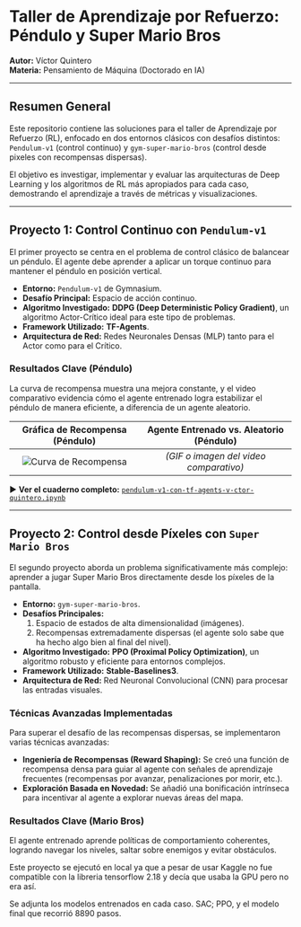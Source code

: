 # Taller de Aprendizaje por Refuerzo: Péndulo y Super Mario Bros

**Autor:** Víctor Quintero  
**Materia:** Pensamiento de Máquina (Doctorado en IA)

---

## Resumen General

Este repositorio contiene las soluciones para el taller de Aprendizaje por Refuerzo (RL), enfocado en dos entornos clásicos con desafíos distintos: `Pendulum-v1` (control continuo) y `gym-super-mario-bros` (control desde pixeles con recompensas dispersas).

El objetivo es investigar, implementar y evaluar las arquitecturas de Deep Learning y los algoritmos de RL más apropiados para cada caso, demostrando el aprendizaje a través de métricas y visualizaciones.

---

## Proyecto 1: Control Continuo con `Pendulum-v1`

El primer proyecto se centra en el problema de control clásico de balancear un péndulo. El agente debe aprender a aplicar un torque continuo para mantener el péndulo en posición vertical.

-   **Entorno:** `Pendulum-v1` de Gymnasium.
-   **Desafío Principal:** Espacio de acción continuo.
-   **Algoritmo Investigado:** **DDPG (Deep Deterministic Policy Gradient)**, un algoritmo Actor-Crítico ideal para este tipo de problemas.
-   **Framework Utilizado:** **TF-Agents**.
-   **Arquitectura de Red:** Redes Neuronales Densas (MLP) tanto para el Actor como para el Crítico.

### Resultados Clave (Péndulo)

La curva de recompensa muestra una mejora constante, y el video comparativo evidencia cómo el agente entrenado logra estabilizar el péndulo de manera eficiente, a diferencia de un agente aleatorio.

| Gráfica de Recompensa (Péndulo) | Agente Entrenado vs. Aleatorio (Péndulo) |
| :---------------------------------: | :----------------------------------------: |
| ![Curva de Recompensa](ruta/a/grafica_pendulo.png) | *(GIF o imagen del video comparativo)* |

▶️ **Ver el cuaderno completo:** [`pendulum-v1-con-tf-agents-v-ctor-quintero.ipynb`](./ruta/a/tu/cuaderno_pendulo.ipynb)

---

## Proyecto 2: Control desde Píxeles con `Super Mario Bros`

El segundo proyecto aborda un problema significativamente más complejo: aprender a jugar Super Mario Bros directamente desde los píxeles de la pantalla.

-   **Entorno:** `gym-super-mario-bros`.
-   **Desafíos Principales:**
    1.  Espacio de estados de alta dimensionalidad (imágenes).
    2.  Recompensas extremadamente dispersas (el agente solo sabe que ha hecho algo bien al final del nivel).
-   **Algoritmo Investigado:** **PPO (Proximal Policy Optimization)**, un algoritmo robusto y eficiente para entornos complejos.
-   **Framework Utilizado:** **Stable-Baselines3**.
-   **Arquitectura de Red:** Red Neuronal Convolucional (CNN) para procesar las entradas visuales.

### Técnicas Avanzadas Implementadas

Para superar el desafío de las recompensas dispersas, se implementaron varias técnicas avanzadas:

-   **Ingeniería de Recompensas (Reward Shaping):** Se creó una función de recompensa densa para guiar al agente con señales de aprendizaje frecuentes (recompensas por avanzar, penalizaciones por morir, etc.).
-   **Exploración Basada en Novedad:** Se añadió una bonificación intrínseca para incentivar al agente a explorar nuevas áreas del mapa.

### Resultados Clave (Mario Bros)

El agente entrenado aprende políticas de comportamiento coherentes, logrando navegar los niveles, saltar sobre enemigos y evitar obstáculos.

Este proyecto se ejecutó en local ya que a pesar de usar Kaggle no fue compatible con la libreria tensorflow 2.18 y decía que usaba la GPU pero no era así. 

Se adjunta los modelos entrenados en cada caso. SAC; PPO, y el modelo final que recorrió 8890 pasos. 
